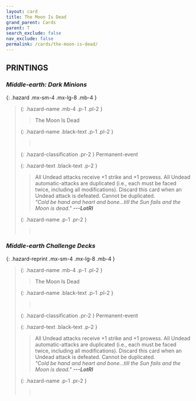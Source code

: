 ```yaml
---
layout: card
title: The Moon Is Dead
grand_parent: Cards
parent: T
search_exclude: false
nav_exclude: false
permalink: /cards/the-moon-is-dead/
---
```


## PRINTINGS


### _Middle-earth: Dark Minions_

{: .hazard .mx-sm-4 .mx-lg-8 .mb-4 }
> {: .hazard-name .mb-4 .p-1 .pl-2 }
> > <div class="hazard-mp"></div>
> > <div class="card-name">The Moon Is Dead</div>
>
> {: .hazard-name .black-text .p-1 .pl-2 }
> > &nbsp;
>
> {: .hazard-classification .pr-2 }
> Permanent-event
>
> {: .hazard-text .black-text .p-2 }
> > All Undead attacks receive +1 strike and +1 prowess. All Undead automatic-attacks are duplicated (i.e., each must be faced twice, including all modifications). Discard this card when an Undead attack is defeated. Cannot be duplicated. <br>_"Cold be hand and heart and bone...till the Sun fails and the Moon is dead."_ ***---LotRI***  
>
> {: .hazard-name .p-1 .pr-2 }
> > <div class="card-shield"></div>
> > <div class="card-corruption">&nbsp;</div>

### _Middle-earth Challenge Decks_

{: .hazard-reprint .mx-sm-4 .mx-lg-8 .mb-4 }
> {: .hazard-name .mb-4 .p-1 .pl-2 }
> > <div class="hazard-mp"></div>
> > <div class="card-name">The Moon Is Dead</div>
>
> {: .hazard-name .black-text .p-1 .pl-2 }
> > &nbsp;
>
> {: .hazard-classification .pr-2 }
> Permanent-event
>
> {: .hazard-text .black-text .p-2 }
> > All Undead attacks receive +1 strike and +1 prowess. All Undead automatic-attacks are duplicated (i.e., each must be faced twice, including all modifications). Discard this card when an Undead attack is defeated. Cannot be duplicated. <br>_"Cold be hand and heart and bone...till the Sun fails and the Moon is dead."_ ***---LotRI***  
>
> {: .hazard-name .p-1 .pr-2 }
> > <div class="card-shield"></div>
> > <div class="card-corruption-white">&nbsp;</div>
